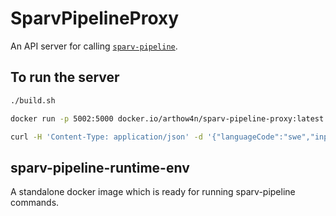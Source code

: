 # SparvPipelineProxy

An API server for calling [`sparv-pipeline`](https://github.com/spraakbanken/sparv-pipeline/).

## To run the server

```sh
./build.sh

docker run -p 5002:5000 docker.io/arthow4n/sparv-pipeline-proxy:latest

curl -H 'Content-Type: application/json' -d '{"languageCode":"swe","input":"Hallå värld!"}' http://localhost:5002/annotate/sparv
```

## sparv-pipeline-runtime-env

A standalone docker image which is ready for running sparv-pipeline commands.
